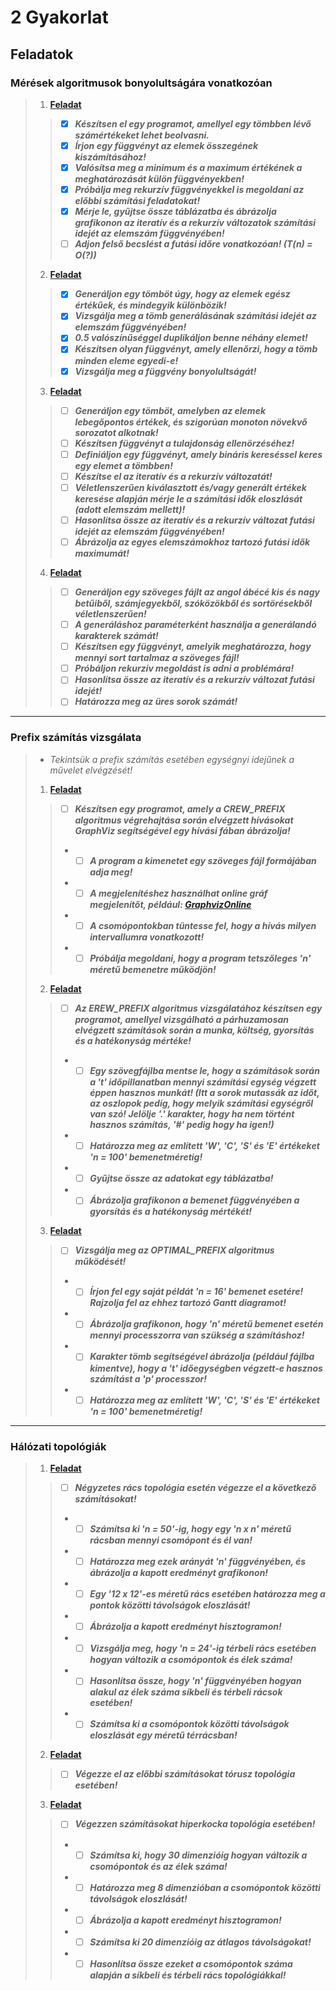 # 2 Gyakorlat
## Feladatok
### Mérések algoritmusok bonyolultságára vonatkozóan
> 1. **[Feladat](https://github.com/OraveczJozsef/Miskolci_Egyetem/tree/main/P%C3%A1rhuzamos%20Algoritmusok/Gyakorlati%20Feladatok/2%20Gyakorlat/1%20Feladat)**
> > - [x] ***Készítsen el egy programot, amellyel egy tömbben lévő számértékeket lehet beolvasni.***
> > - [x] ***Írjon egy függvényt az elemek összegének kiszámításához!***
> > - [x] ***Valósítsa meg a minimum és a maximum értékének a meghatározását külön függvényekben!***
> > - [x] ***Próbálja meg rekurzív függvényekkel is megoldani az előbbi számítási feladatokat!***
> > - [x] ***Mérje le, gyűjtse össze táblázatba és ábrázolja grafikonon az iteratív és a rekurzív változatok számítási idejét az elemszám függvényében!***
> > - [ ] ***Adjon felső becslést a futási időre vonatkozóan! (T(n) = O(?))***
> 2. **[Feladat](https://github.com/OraveczJozsef/Miskolci_Egyetem/tree/main/P%C3%A1rhuzamos%20Algoritmusok/Gyakorlati%20Feladatok/2%20Gyakorlat/2%20Feladat)**
> > - [x] ***Generáljon egy tömböt úgy, hogy az elemek egész értékűek, és mindegyik különbözik!***
> > - [x] ***Vizsgálja meg a tömb generálásának számítási idejét az elemszám függvényében!***
> > - [x] ***0.5 valószínűséggel duplikáljon benne néhány elemet!***
> > - [x] ***Készítsen olyan függvényt, amely ellenőrzi, hogy a tömb minden eleme egyedi-e!***
> > - [x] ***Vizsgálja meg a függvény bonyolultságát!***
> 3. **[Feladat](https://github.com/OraveczJozsef/Miskolci_Egyetem/tree/main/P%C3%A1rhuzamos%20Algoritmusok/Gyakorlati%20Feladatok/2%20Gyakorlat/3%20Feladat)**
> > - [ ] ***Generáljon egy tömböt, amelyben az elemek lebegőpontos értékek, és szigorúan monoton növekvő sorozatot alkotnak!***
> > - [ ] ***Készítsen függvényt a tulajdonság ellenörzéséhez!***
> > - [ ] ***Definiáljon egy függvényt, amely bináris kereséssel keres egy elemet a tömbben!***
> > - [ ] ***Készítse el az iteratív és a rekurzív változatát!***
> > - [ ] ***Véletlenszerűen kiválasztott és/vagy generált értékek keresése alapján mérje le a számítási idők eloszlását (adott elemszám mellett)!***
> > - [ ] ***Hasonlítsa össze az iteratív és a rekurzív változat futási idejét az elemszám függvényében!***
> > - [ ] ***Ábrázolja az egyes elemszámokhoz tartozó futási idők maximumát!***
> 4. **[Feladat](https://github.com/OraveczJozsef/Miskolci_Egyetem/tree/main/P%C3%A1rhuzamos%20Algoritmusok/Gyakorlati%20Feladatok/2%20Gyakorlat/4%20Feladat)**
> > - [ ] ***Generáljon egy szöveges fájlt az angol ábécé kis és nagy betűiből, számjegyekből, szóközökből és sortörésekből véletlenszerűen!***
> > - [ ] ***A generáláshoz paraméterként használja a generálandó karakterek számát!***
> > - [ ] ***Készítsen egy függvényt, amelyik meghatározza, hogy mennyi sort tartalmaz a szöveges fájl!***
> > - [ ] ***Próbáljon rekurzív megoldást is adni a problémára!***
> > - [ ] ***Hasonlítsa össze az iteratív és a rekurzív változat futási idejét!***
> > - [ ] ***Határozza meg az üres sorok számát!***

----
### Prefix számítás vizsgálata
> - *Tekintsük a prefix számítás esetében egységnyi idejűnek a  művelet elvégzését!*
> 1. **[Feladat]()**
> > - [ ] ***Készítsen egy programot, amely a CREW_PREFIX algoritmus végrehajtása során elvégzett hívásokat GraphViz segítségével egy hívási fában ábrázolja!***
> > - - [ ] ***A program a kimenetet egy szöveges fájl formájában adja meg!***
> > - - [ ] ***A megjelenítéshez használhat online gráf megjelenítőt, például: [GraphvizOnline](https://dreampuf.github.io/GraphvizOnline/)***
> > - - [ ] ***A csomópontokban tüntesse fel, hogy a hívás milyen intervallumra vonatkozott!***
> > - - [ ] ***Próbálja megoldani, hogy a program tetszőleges 'n' méretű bemenetre működjön!***
> 2. **[Feladat]()**
> > - [ ] ***Az EREW_PREFIX algoritmus vizsgálatához készítsen egy programot, amellyel vizsgálható a párhuzamosan elvégzett számítások során a munka, költség, gyorsítás és a hatékonyság mértéke!***
> > - - [ ] ***Egy szövegfájlba mentse le, hogy a számítások során a 't' időpillanatban mennyi számítási egység végzett éppen hasznos munkát! (Itt a sorok mutassák az időt, az oszlopok pedig, hogy melyik számítási egységről van szó! Jelölje '.' karakter, hogy ha nem történt hasznos számítás, '#' pedig hogy ha igen!)***
> > - - [ ] ***Határozza meg az említett 'W', 'C', 'S' és 'E' értékeket 'n = 100' bemenetméretig!***
> > - - [ ] ***Gyűjtse össze az adatokat egy táblázatba!***
> > - - [ ] ***Ábrázolja grafikonon a bemenet függvényében a gyorsítás és a hatékonyság mértékét!***
> 3. **[Feladat]()**
> > - [ ] ***Vizsgálja meg az OPTIMAL_PREFIX algoritmus működését!***
> > - - [ ] ***Írjon fel egy saját példát 'n = 16' bemenet esetére! Rajzolja fel az ehhez tartozó Gantt diagramot!***
> > - - [ ] ***Ábrázolja grafikonon, hogy 'n' méretű bemenet esetén mennyi processzorra van szükség a számításhoz!***
> > - - [ ] ***Karakter tömb segítségével ábrázolja (például fájlba kimentve), hogy a 't' időegységben végzett-e hasznos számítást a 'p' processzor!***
> > - - [ ] ***Határozza meg az említett 'W', 'C', 'S' és 'E' értékeket 'n = 100' bemenetméretig!***

----
### Hálózati topológiák
> 1. **[Feladat]()**
> > - [ ] ***Négyzetes rács topológia esetén végezze el a következő számításokat!***
> > - - [ ] ***Számítsa ki 'n = 50'-ig, hogy egy 'n x n' méretű rácsban mennyi csomópont és él van!***
> > - - [ ] ***Határozza meg ezek arányát 'n' függvényében, és ábrázolja a kapott eredményt grafikonon!***
> > - - [ ] ***Egy '12 x 12'-es méretű rács esetében határozza meg a pontok közötti távolságok eloszlását!***
> > - - [ ] ***Ábrázolja a kapott eredményt hisztogramon!***
> > - - [ ] ***Vizsgálja meg, hogy 'n = 24'-ig térbeli rács esetében hogyan változik a csomópontok és élek száma!***
> > - - [ ] ***Hasonlítsa össze, hogy 'n' függvényében hogyan alakul az élek száma síkbeli és térbeli rácsok esetében!***
> > - - [ ] ***Számítsa ki a csomópontok közötti távolságok eloszlását egy  méretű térrácsban!***
> 2. **[Feladat]()**
> > - [ ] ***Végezze el az előbbi számításokat tórusz topológia esetében!***
> 3. **[Feladat]()**
> > - [ ] ***Végezzen számításokat hiperkocka topológia esetében!***
> > - - [ ] ***Számítsa ki, hogy 30 dimenzióig hogyan változik a csomópontok és az élek száma!***
> > - - [ ] ***Határozza meg 8 dimenzióban a csomópontok közötti távolságok eloszlását!***
> > - - [ ] ***Ábrázolja a kapott eredményt hisztogramon!***
> > - - [ ] ***Számítsa ki 20 dimenzióig az átlagos távolságokat!***
> > - - [ ] ***Hasonlítsa össze ezeket a csomópontok száma alapján a síkbeli és térbeli rács topológiákkal!***